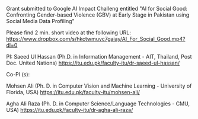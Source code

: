 Grant submitted to Google AI Impact Challeng entitled "AI for Social Good: Confronting Gender-based Violence (GBV) at Early Stage in Pakistan using Social Media Data Profiling" 

Please find 2 min. short video at the following URL: https://www.dropbox.com/s/hkctwmuvc7gaiay/AI_For_Social_Good.mp4?dl=0




PI: Saeed Ul Hassan (Ph.D. in Information Management - AIT, Thailand, Post Doc. United Nations) <https://itu.edu.pk/faculty-itu/dr-saeed-ul-hassan/>

Co-PI (s):

Mohsen Ali (Ph. D. in Computer Vision and Machine Learning -  University of Florida, USA) <https://itu.edu.pk/faculty-itu/mohsen-ali/>


Agha Ali Raza (Ph. D. in Computer Science/Language Technologies - CMU, USA) <https://itu.edu.pk/faculty-itu/dr-agha-ali-raza/>

